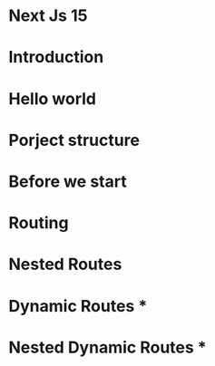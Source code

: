 # Next Js 15
# Introduction
# Hello world
# Porject structure
# Before we start
# Routing
# Nested Routes
# Dynamic Routes *
# Nested Dynamic Routes *
